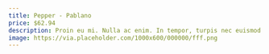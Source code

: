 ```yaml
---
title: Pepper - Pablano
price: $62.94
description: Proin eu mi. Nulla ac enim. In tempor, turpis nec euismod scelerisque, quam turpis adipiscing lorem, vitae mattis nibh ligula nec sem.
image: https://via.placeholder.com/1000x600/000000/fff.png
---
```

